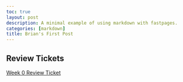 ```yaml
---
toc: true
layout: post
description: A minimal example of using markdown with fastpages.
categories: [markdown]
title: Brian's First Post
---
```


## Review Tickets

[Week 0 Review Ticket](https://github.com/bgt072105/super-barnacle/issues/2)
